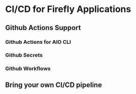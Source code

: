 # CI/CD for Firefly Applications

## Github Actions Support

### Github Actions for AIO CLI

### Github Secrets

### Github Workflows

## Bring your own CI/CD pipeline

